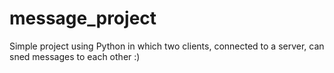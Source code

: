 # message_project
 Simple project using Python in which two clients, connected to a server, can sned messages to each other :)
